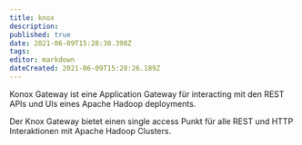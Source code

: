 ```yaml
---
title: knox
description: 
published: true
date: 2021-06-09T15:28:30.398Z
tags: 
editor: markdown
dateCreated: 2021-06-09T15:28:26.189Z
---
```


Konox Gateway ist eine Application Gateway für interacting mit den REST APIs und UIs eines Apache Hadoop deployments.

Der Knox Gateway bietet einen single access Punkt für alle REST und HTTP Interaktionen mit Apache Hadoop Clusters.